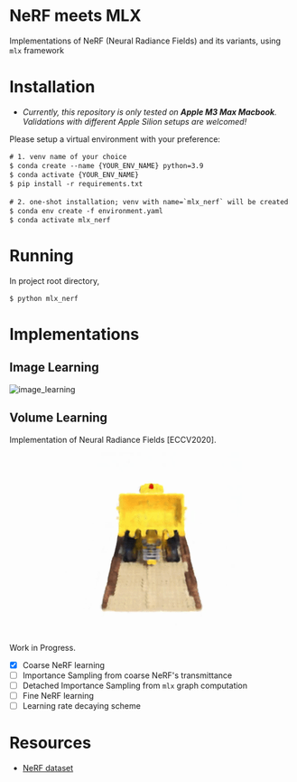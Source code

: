 # NeRF meets MLX

Implementations of NeRF (Neural Radiance Fields) and its variants, using `mlx` framework

# Installation

* *Currently, this repository is only tested on **Apple M3 Max Macbook**. <br>
Validations with different Apple Silion setups are welcomed!*

Please setup a virtual environment with your preference:
```shell
# 1. venv name of your choice
$ conda create --name {YOUR_ENV_NAME} python=3.9
$ conda activate {YOUR_ENV_NAME}
$ pip install -r requirements.txt

# 2. one-shot installation; venv with name=`mlx_nerf` will be created
$ conda env create -f environment.yaml
$ conda activate mlx_nerf
```

# Running

In project root directory, 

```shell
$ python mlx_nerf
```

# Implementations

## Image Learning

![image_learning](assets/doc/image_learning.gif)

## Volume Learning

Implementation of Neural Radiance Fields [ECCV2020]. <p>

<p align="center">
    <img src="assets/doc/volume_learning_lego_iter=20000.gif">
</p>

Work in Progress.

- [x] Coarse NeRF learning
- [ ] Importance Sampling from coarse NeRF's transmittance
- [ ] Detached Importance Sampling from `mlx` graph computation
- [ ] Fine NeRF learning
- [ ] Learning rate decaying scheme

# Resources
* [NeRF dataset](https://drive.google.com/drive/folders/128yBriW1IG_3NJ5Rp7APSTZsJqdJdfc1)